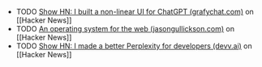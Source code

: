 - TODO [Show HN: I built a non-linear UI for ChatGPT (grafychat.com)](https://news.ycombinator.com/item?id=40300126) on [[Hacker News]]
- TODO [An operating system for the web (jasongullickson.com)](https://news.ycombinator.com/item?id=40283474) on [[Hacker News]]
- TODO [Show HN: I made a better Perplexity for developers (devv.ai)](https://news.ycombinator.com/item?id=40299091) on [[Hacker News]]
